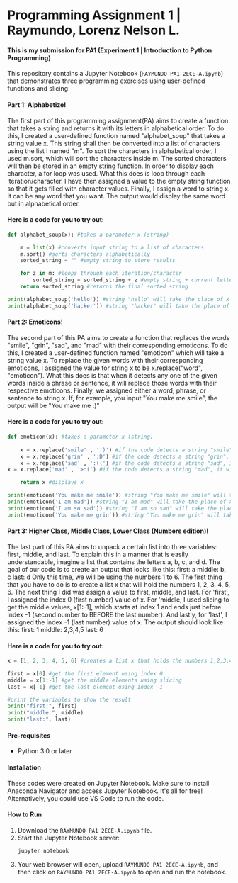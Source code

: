 # Programming Assignment 1 | Raymundo, Lorenz Nelson L.
#### This is my submission for PA1 (Experiment 1 | Introduction to Python Programming)
This repository contains a Jupyter Notebook (`RAYMUNDO PA1 2ECE-A.ipynb`) that demonstrates three programming exercises using user-defined functions and slicing
#### Part 1: Alphabetize!
The first part of this programming assignment(PA) aims to create a function that takes a string and returns it with its letters in alphabetical order. 
To do this, I created a user-defined function named "alphabet_soup" that takes a string value x. This string shall then be converted into a list of characters using the list I named "m". 
To sort the characters in alphabetical order, I used m.sort, which will sort the characters inside m. The sorted characters will then be stored in an empty string function.
In order to display each character, a for loop was used. What this does is loop through each iteration/character.
I have then assigned a value to the empty string function so that it gets filled with character values.
Finally, I assign a word to string x. It can be any word that you want. The output would display the same word but in alphabetical order.

#### Here is a code for you to try out:

```Python
def alphabet_soup(x): #takes a parameter x (string)

    m = list(x) #converts input string to a list of characters
    m.sort() #sorts characters alphabetically
    sorted_string = "" #empty string to store results

    for z in m: #loops through each iteration/character
        sorted_string = sorted_string + z #empty string + current letter z
    return sorted_string #returns the final sorted string

print(alphabet_soup('hello')) #string "hello" will take the place of x
print(alphabet_soup('hacker')) #string "hacker" will take the place of x
```


#### Part 2: Emoticons!
The second part of this PA aims to create a function that replaces the words "smile", "grin", "sad", and "mad" with their corresponding emoticons.
To do this, I created a user-defined function named "emoticon" which will take a string value x. 
To replace the given words with their corresponding emoticons, I assigned the value for string x to be x.replace("word", "emoticon"). What this does is that when it detects any one of the given words inside a phrase or sentence, it will replace those words with their respective emoticons.
Finally, we assigned either a word, phrase, or sentence to string x. If, for example, you input "You make me smile", the output will be "You make me :)"

#### Here is a code for you to try out:

```Python
def emoticon(x): #takes a parameter x (string)
    
    x = x.replace('smile' , ':)') #if the code detects a string "smile", it will replace it with :)
    x = x.replace('grin' , ':D') #if the code detects a string "grin", it will replace it with :D
    x = x.replace('sad' , ':((') #if the code detects a string "sad", it will replace it with :((
x = x.replace('mad' , '>:(') #if the code detects a string "mad", it will replace it with >:(

    return x #displays x

print(emoticon('You make me smile')) #string "You make me smile" will take the place of x
print(emoticon('I am mad')) #string "I am mad" will take the place of x
print(emoticon('I am so sad')) #string "I am so sad" will take the place of x
print(emoticon('You make me grin')) #string "You make me grin" will take the place of x
```

#### Part 3: Higher Class, Middle Class, Lower Class (Numbers edition)!
The last part of this PA aims to unpack a certain list into three variables: first, middle, and last. To explain this in a manner that is easily understandable, imagine a list that contains the letters a, b, c, and d. The goal of our code is to create an output that looks like this:
first: a
middle: b, c
last: d
Only this time, we will be using the numbers 1 to 6.
The first thing that you have to do is to create a list x that will hold the numbers 1, 2, 3, 4, 5, 6.
The next thing I did was assign a value to first, middle, and last. For 'first', I assigned the index 0 (first number) value of x. For 'middle, I used slicing to get the middle values, x[1:-1], which starts at index 1 and ends just before index -1 (second number to BEFORE the last number). And lastly, for 'last', I assigned the index -1 (last number) value of x. 
The output should look like this:
first: 1
middle: 2,3,4,5
last: 6

#### Here is a code for you to try out:
```Python
x = [1, 2, 3, 4, 5, 6] #creates a list x that holds the numbers 1,2,3,4,5,6

first = x[0] #get the first element using index 0
middle = x[1:-1] #get the middle elements using slicing 
last = x[-1] #get the last element using index -1

#print the variables to show the result
print("first:", first)
print("middle:", middle)
print("last:", last)
```

#### Pre-requisites
- Python 3.0 or later

#### Installation
These codes were created on Jupyter Notebook. Make sure to install Anaconda Navigator and access Jupyter Notebook. It's all for free! Alternatively, you could use VS Code to run the code.

#### How to Run
1.  Download the `RAYMUNDO PA1 2ECE-A.ipynb` file.
2.  Start the Jupyter Notebook server:
    ```bash
    jupyter notebook
    ```
3.  Your web browser will open, upload `RAYMUNDO PA1 2ECE-A.ipynb`, and then click on `RAYMUNDO PA1 2ECE-A.ipynb` to open and run the notebook.


